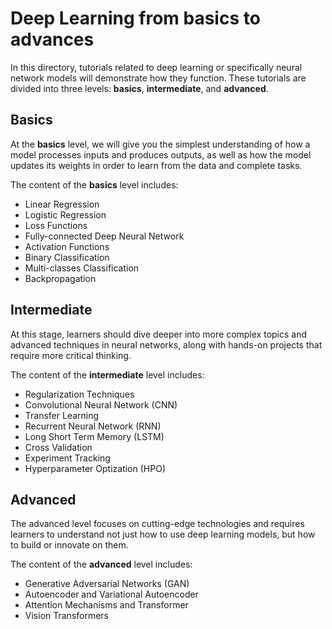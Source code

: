 # Deep Learning from basics to advances
In this directory, tutorials related to deep learning or specifically neural network models will demonstrate how they function. These tutorials are divided into three levels: **basics**, **intermediate**, and **advanced**.

## Basics
At the **basics** level, we will give you the simplest understanding of how a model processes inputs and produces outputs, as well as how the model updates its weights in order to learn from the data and complete tasks.

The content of the **basics** level includes:

- Linear Regression
- Logistic Regression
- Loss Functions
- Fully-connected Deep Neural Network
- Activation Functions
- Binary Classification
- Multi-classes Classification
- Backpropagation

## Intermediate
At this stage, learners should dive deeper into more complex topics and advanced techniques in neural networks, along with hands-on projects that require more critical thinking.

The content of the **intermediate** level includes:

- Regularization Techniques
- Convolutional Neural Network (CNN)
- Transfer Learning
- Recurrent Neural Network (RNN)
- Long Short Term Memory (LSTM)
- Cross Validation 
- Experiment Tracking
- Hyperparameter Optization (HPO)

## Advanced
The advanced level focuses on cutting-edge technologies and requires learners to understand not just how to use deep learning models, but how to build or innovate on them.

The content of the **advanced** level includes:

- Generative Adversarial Networks (GAN)
- Autoencoder and Variational Autoencoder
- Attention Mechanisms and Transformer
- Vision Transformers
